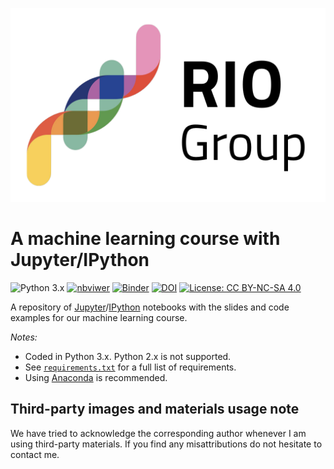 ![RIO Group logo](imgs/riotext.png)
# A machine learning course with Jupyter/IPython

![Python 3.x](https://img.shields.io/badge/python-3.x-green.svg)
[![nbviwer](https://img.shields.io/badge/view%20in-nbviewer-orange.svg)](http://nbviewer.jupyter.org/github/rio-group/machine-learning-course/tree/master/)
[![Binder](http://mybinder.org/badge.svg)](http://mybinder.org/)
[![DOI](https://zenodo.org/badge/DOI/10.5281/zenodo.495739.svg)](https://doi.org/10.5281/zenodo.495739)
[![License: CC BY-NC-SA 4.0](https://img.shields.io/badge/license-CC%20BY--NC--SA%204.0-lightgrey.svg)](http://creativecommons.org/licenses/by-nc-sa/4.0/)

A repository of [Jupyter](https://www.jupyter.org)/[IPython](https://www.ipython.org) notebooks with the slides and code examples for our machine learning course.

*Notes:*
* Coded in Python 3.x. Python 2.x is not supported.
* See [`requirements.txt`](https://github.com/lmarti/machine-learning/blob/master/requirements.txt) for a full list of requirements.
* Using [Anaconda](https://www.continuum.io/downloads) is recommended.

## Third-party images and materials usage note

We have tried to acknowledge the corresponding author whenever I am using third-party materials. If you find any misattributions do not hesitate to contact me.
